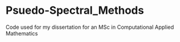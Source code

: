 # Psuedo-Spectral_Methods
Code used for my dissertation for an MSc in Computational Applied Mathematics
